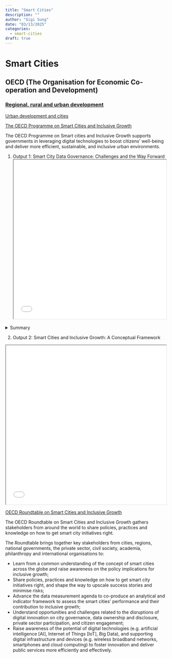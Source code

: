 ```yaml
---
title: "Smart Cities"
description: ""
author: "Gigi Sung"
date: "03/13/2025"
categories:
  - smart-cities
draft: true
---
```


# Smart Cities


## OECD (The Organisation for Economic Co-operation and Development)

### [Regional, rural and urban development](https://www.oecd.org/en/topics/regional-rural-and-urban-development.html)

[Urban development and cities](https://www.oecd.org/en/topics/urban-development.html)

[The OECD Programme on Smart Cities and Inclusive Growth](https://www.oecd.org/en/about/programmes/the-oecd-programme-on-smart-cities-and-inclusive-growth0.html)

The OECD Programme on Smart cities and Inclusive Growth supports governments in leveraging digital technologies to boost citizens’ well-being and deliver more efficient, sustainable, and inclusive urban environments.

1. Output 1: Smart City Data Governance: Challenges and the Way Forward
   <iframe src="chrome-extension://efaidnbmnnnibpcajpcglclefindmkaj/https://www.oecd-ilibrary.org/docserver/e57ce301-en.pdf?expires=1708075714&id=id&accname=ocid84004878&checksum=370EDB6ABCA231D475635CD98C0F4B94%20" width="100%" height="500px">
   </iframe>
  <details>
    <summary>Summary</summary>
  Below is a detailed explanation, based on the OECD’s *Smart City Data Governance: Challenges and the Way Forward* (2023), of how and why data are managed in smart cities, as well as why data governance is crucial for success. It provides an overview of the role of data within a smart city’s design and operations, how governance (i.e., the decision-making framework) can be set up to handle such data, and the key hurdles that arise during implementation.
  ---
  ## 1. Understanding Smart Cities and Their Relationship with Data
  **1) What is a Smart City?**  
  - A smart city leverages digital technology—Internet of Things (IoT), sensors, AI, and more—to address a wide range of urban issues (e.g., traffic congestion, energy management, environmental pollution, crime, aging populations).  
  - Definitions vary, but they all share a commitment to harnessing real-time data and digital solutions to improve public services and foster sustainability.

  **2) Why is Data so Central to Smart Cities?**  
  - Almost all smart city solutions (traffic systems, energy grids, public safety, etc.) generate and collect vast amounts of real-time data through sensors and other digital tools.  
  - Big data analytics and AI can process these datasets to improve quality of life and sustainability — for instance, optimizing traffic signals based on real-time data, preventing waste through smart grids, and quickly responding to emergencies.

  ---

  ## 2. What Is Data Governance for Smart Cities?

  **1) Concept of Data Governance**  
  - Data governance encompasses the full chain of processes, policies, and standards that guide data creation, collection, storage, usage, sharing, and disposal.  
  - According to the OECD, it refers to “diverse arrangements, including technical, policy, regulatory and institutional provisions, that affect data and their creation, collection, storage, use, protection, access, sharing and deletion …”  

  **2) Why Does It Matter?**  
  - **Efficiency and Cost Savings**: Good governance avoids duplication—various city departments won’t waste resources by collecting the same or incompatible data. It also promotes collaboration among departments, universities, and private businesses.  
  - **Data Quality**: Accurate and up-to-date data are crucial for reliable decision-making. Governance ensures standards on data integrity, interoperability, and accuracy.  
  - **Public Trust and Transparency**: With large volumes of personal or sensitive data collected, clear rules on privacy, ethics, and security enhance public trust and foster more citizen engagement.  
  - **Scaling Up**: Many pilot projects never graduate to full-scale implementation because, beyond technology, a governance framework is needed to secure funding, establish public-private collaborations, and generate sustainable business models.

  ---

  ## 3. National-Level Support for Data Governance

  Smart cities often operate at the municipal level, but national policies and frameworks are essential to provide guidelines, legal safeguards, and funding.

  1) **Japan**  
  - The Japanese government has introduced a “Comprehensive Framework for Smart Cities,” setting forth national data strategies, privacy laws (e.g., the Act on the Protection of Personal Information), and standards to ensure safe data sharing among municipalities and private enterprises.

  2) **United Kingdom**  
  - The UK “National Data Strategy” encourages both public and private sectors to use data responsibly and effectively.  
  - At the city level, London’s “London Datastore” serves as a central data hub, fostering innovation among startups and researchers by releasing traffic, housing, and environmental data.

  3) **India**  
  - The “India Smart Cities Mission,” coordinated by the national government, offers funding, guidelines, and standardized platforms to participating cities.  
  - Through “DataSmart Cities,” it encourages each city to appoint a Chief Data Officer (CDO) to ensure data are standardized, managed securely, and made open where feasible.

  ---

  ## 4. Specific Approaches Taken by Cities

  **1) Data Leaders and Leadership Roles**  
  - An increasing number of cities appoint Chief Data Officers (CDOs) or Chief Technology Officers (CTOs) to develop citywide data strategies.  
  - Examples include the CTO in New York City and the CDO in London, each with a dedicated team overseeing data analytics and platform governance.

  **2) Data Protection, Ethics, and Security**  
  - As smart cities grow, concerns about cyberattacks and privacy breaches escalate. Many cities set up committees or adopt strict data regulations to safeguard citizens.  
    - Seattle (U.S.) created a “Privacy and Cybersecurity Committee” to ensure new apps and data uses comply with privacy standards.  
    - New York City classifies Internet of Things (IoT) devices by risk level, applying stricter rules where devices handle highly sensitive data.

  **3) Data Platforms and Open Data**  
  - Cities increasingly use integrated data hubs or open data platforms to centralize and standardize diverse data from multiple sources (government departments, private companies, etc.).  
    - Seoul (Korea) operates a “Big Data Campus” and “Seoul Open Data Plaza” that share real-time and historical data on traffic, air quality, public safety, and more.  
    - Paris (France) publishes data under open licenses, encouraging startups and developers to build new services atop city datasets.

  **4) Multi-Stakeholder Collaboration and Living Labs**  
  - Because urban challenges are interconnected, governments, citizens, businesses, and academia often collaborate in living labs or pilot projects to tackle them jointly.  
    - Amsterdam’s “Amsterdam Smart City” platform unites municipal agencies, tech companies, universities, and local communities in projects on energy, transportation, housing, and more.

  ---

  ## 5. Major Challenges for Smart City Data Governance

  1) **Budget and Funding**  
  - Large-scale ICT and data infrastructure investments require substantial resources. National subsidies, public-private partnerships (PPPs), and inter-city collaboration are key to bridging funding gaps.

  2) **Technical and Human Resource Constraints**  
  - Governments often lack data scientists, engineers, and data-savvy professionals, and may lose them to the private sector. Collaborations with universities and training programs are essential.

  3) **Privacy and Security**  
  - Intensive data collection raises concerns about unauthorized use of personal data. Transparent consent procedures, anonymization methods, and robust cybersecurity measures are required.

  4) **Standards and Interoperability**  
  - Without agreed-upon data formats or metadata standards, it’s difficult for departments and partner institutions to share and analyze data across city or national boundaries. Interoperability initiatives help address this.

  5) **Sustainable Business Models**  
  - Projects can easily stall if they lack a clear plan for cost recovery or revenue generation. Governments and private firms need frameworks to balance private gains and public interest over the long run.

  ---

  ## 6. Looking Ahead

  - **Holistic Strategy**: Rather than treating smart city projects as mere “tech initiatives,” treat them as part of a broader plan for sustainability and livability (economic, social, and environmental).  
  - **Regulatory Frameworks**: Laws on privacy, data ethics, and cybersecurity need to keep pace with innovation, giving organizations and citizens confidence to participate.  
  - **Ecosystem-Wide Collaboration**: Create partnerships among the public sector, private firms, academia, and civil society, underpinned by robust data-sharing and interoperability standards.  
  - **Capacity Building**: Expand data literacy beyond just government staff—citizens, too, should have a foundational grasp of how data-driven initiatives affect them.  
  - **Scaling Up**: Instead of ending at the pilot stage, plan from the outset for citywide or even national rollouts. That involves setting clear budgets, investing in stable governance structures, and engaging broader coalitions of stakeholders.

  ---

  ### Concluding Remarks

  Smart cities seek to address urban problems by employing digital technologies and data. However, success is never guaranteed simply by deploying advanced tech. The key lies in **how** these data are safeguarded, managed, and shared—and **how** the various stakeholders (government agencies, citizens, and private companies) coordinate within a properly designed governance framework.

  As the OECD report underscores, robust data governance can unlock innovative public services and enhance cost-efficiency, all while building trust and transparency. By contrast, weak governance frameworks can lead to security vulnerabilities, wasted investments, and public mistrust. In short, **establishing coherent and flexible data governance is the linchpin to a thriving, sustainable smart city.**
  </details>

2. Output 2: Smart Cities and Inclusive Growth: A Conceptual Framework
  <iframe src="[Leveraging Digital Technology and Data for Human-Centric Smart Cities: the case of smart mobility](https://www.itf-oecd.org/sites/default/files/docs/data-human-centric-cities-mobility-g20.pdf)" width="100%" height="500px">
  </iframe>

[OECD Roundtable on Smart Cities and Inclusive Growth](https://www.oecd.org/en/about/programmes/the-oecd-programme-on-smart-cities-and-inclusive-growth0/oecd-roundtable-on-smart-cities-and-inclusive-growth.html)

The OECD Roundtable on Smart Cities and Inclusive Growth gathers stakeholders from around the world to share policies, practices and knowledge on how to get smart city initiatives right.

The Roundtable brings together key stakeholders from cities, regions, national governments, the private sector, civil society, academia, philanthropy and international organisations to:

- Learn from a common understanding of the concept of smart cities across the globe and raise awareness on the policy implications for inclusive growth;
- Share policies, practices and knowledge on how to get smart city initiatives right, and shape the way to upscale success stories and minimise risks;
- Advance the data measurement agenda to co-produce an analytical and indicator framework to assess the smart cities’ performance and their contribution to inclusive growth;
- Understand opportunities and challenges related to the disruptions of digital innovation on city governance, data ownership and disclosure, private sector participation, and citizen engagement;
- Raise awareness of the potential of digital technologies (e.g. artificial intelligence [AI], Internet of Things [IoT], Big Data), and supporting digital infrastructure and devices (e.g. wireless broadband networks, smartphones and cloud computing) to foster innovation and deliver public services more efficiently and effectively.




